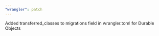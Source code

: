 ```yaml
---
"wrangler": patch
---
```


Added transferred_classes to migrations field in wrangler.toml for Durable Objects
